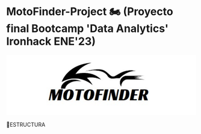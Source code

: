 # MotoFinder-Project 🏍️ (Proyecto final Bootcamp 'Data Analytics' Ironhack ENE'23)
![Logo](https://github.com/pgmar257/MotoFinder-Project/blob/main/img/logo.png)

📁ESTRUCTURA